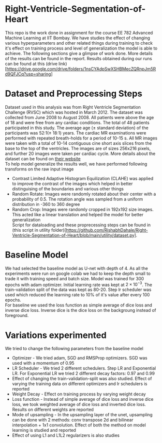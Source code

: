 # Right-Ventricle-Segmentation-of-Heart

This repo is the work done in assignment for the course EE 782 Advanced Machine Learning at IIT Bombay. We have studies the effect of changing various hyperparameters and other related things during training to check it's effect on training process and level of generalization the model is able to achieve. The following sections give a glimpse of work done. More details of the results can be found in the report. Results obtained during our runs can be found at this (drive link)[https://drive.google.com/drive/folders/1nsCYAdpSwXSHBMecZQRnpJm5Rd9QFJCq?usp=sharing]

# Dataset and Preprocessing Steps
Dataset used in this analysis was from Right Ventricle Segmentation Challenge (RVSC) which was hosted in March 2012. The dataset was collected from June 2008 to August 2008. All patients were above the age of 18 and were free from any cardiac conditions. The total of 48 patients participated in this study. The average age ($\pm$ standard deviation) of the participants was 52:1($\pm$ 18:1) years. The cardiac MR examinations were performed with repeated breath-holds for a period of 10-15 s. All MR images were taken with a total of 10-14 contiguous cine short axis slices from the base to the top of the ventricles. The images are of sizes 256x216 pixels, and further 20 images were taken per cardiac cycle. More details about the dataset can be found on [their website](http://rvsc.projets.litislab.fr/)<br>
To help model generalize the results well, we have performed following transforms on the raw input image
* Contrast Limited Adaptive Histogram Equilization (CLAHE) was applied to improve the contrast of the images which helped in better distinguising of the boundaries and various other things
* Random Rotate: Images were randomly rotated about their center with a probability of 0.5. The rotation angle was sampled from a uniform distribution in -360 to 360 degree
* Random Crop: Images were randomly cropped in 192x192 size images. This acted like a linear translation and helped the model for better generalization <br>
Script for dataloading and these proprecessing steps can be found in (this script in utility folder)[https://github.com/RishabhDahale/Right-Ventricle-Segmentation-of-Heart/blob/main/utility/dataset.py].

# Baseline Model
We had selected the baseline model as U-net with depth of 4. As all the experiments were run on google colab we had to keep the depth small to trade it with training speed and batch size. Model was trained for 300 epochs with adam optimizer. Initial learning rate was kept at $2 \times 10^{-3}$. The train-validation split of the data was kept as 80-20. Step lr scheduler was used which reduced the learning rate to 10% of it's value after every 100 epochs.<br>
For baseline we used the loss function as simple average of dice loss and inverse dice loss. Inverse dice is the dice loss on the backgroung instead of foreground. 

# Variations experimented
We tried to change the following parameters from the baseline model
* Optimizer - We tried adam, SGD and RMSProp optimizers. SGD was used with a momentum of 0.95
* LR Scheduler - We tried 2 different schedulers. Step LR and Exponential LR. For Exponential LR we tried 2 different decay factors: 0.97 and 0.99
* Effect of changing the train-validation-split was also studied. Effect of varying the training data on different optimizers and lr schedulers is reported
* Weight Decay - Effect on training process by varying weight decay
* Loss function - Instead of simple average of dice loss and inverse dice loss, we took weighted average of dice loss and inverted dice loss. Results on different weights are reported
* Mode of upsampling - In the upsampling layer of the unet, upsampling can be done with 2 methods: conv transpose 2d and bilinear interpolation + 1x1 convolution. Effect of both the method on model learning is studied and reported
* Effect of using L1 and L1L2 regularizers is also studies<br>

